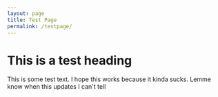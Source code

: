 ```yaml
---
layout: page
title: Test Page
permalink: /testpage/
---
```



# This is a test heading

This is some test text. I hope this works because it kinda sucks. Lemme know when this updates I can't tell